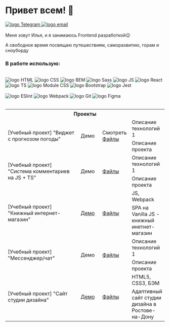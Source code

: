 # Привет всем! 👋

<a target="_blank" href="https://t.me/ilyatkcnk">
    <img src="https://img.shields.io/badge/Telegram-1f1f1f?style=flat-square&logo=Telegram&labelColor=1f1f1f" alt="logo Telegram"/>
</a>
<a target="_blank" href="mailto:detperson@gmail.com">
    <img src="https://img.shields.io/badge/Gmail-1f1f1f?style=flat-square&logo=Gmail&labelColor=1f1f1f" alt="logo email"/>
</a>
<br>
<br>
  Меня зовут Илья, и я занимаюсь Frontend разработкой😉<br>

  А свободное время посвящаю путешествиям, саморазвитию, горам и сноуборду<br>

<h3>В работе использую:</h3><br>
<div>
    <div>
        <img src='https://img.shields.io/badge/HTML5-code-FF9200?style=flat-square&logo=html5&labelColor=black' alt='logo HTML' />
        <img src='https://img.shields.io/badge/CSS3-code-FF9200?style=flat-square&logo=css3&labelColor=black' alt='logo CSS' />
        <img src='https://img.shields.io/badge/BEM-code-FF9200?style=flat-square&labelColor=black' alt='logo BEM' />
        <img src='https://img.shields.io/badge/SASS-code-FF9200?style=flat-square&logo=sass&labelColor=black' alt='logo Sass' />
        <img src='https://img.shields.io/badge/JavaScript-code-FF9200?style=flat-square&logo=javascript&labelColor=black' alt='logo JS' />
        <img src='https://img.shields.io/badge/React-code-FF9200?style=flat-square&logo=react&labelColor=black' alt='logo React' /><br>
        <img src='https://img.shields.io/badge/TypeScript-code-FF9200?style=flat-square&logo=typescript&labelColor=black' alt='logo TS' />
        <img src='https://img.shields.io/badge/Module CSS-code-FF9200?style=flat-square&logo=modulecss&labelColor=black' alt='logo Module CSS' />
        <img src='https://img.shields.io/badge/Bootstrap-code-FF9200?style=flat-square&logo=bootstrap&labelColor=black' alt='logo Bootstrap' />
        <img src='https://img.shields.io/badge/Jest-code-FF9200?style=flat-square&logo=jest&labelColor=black' alt='logo Jest' />
    </div><br>
    <div>
        <img src='https://img.shields.io/badge/ESlint-tool-1924B1?style=flat-square&logo=eslint&labelColor=black' alt='logo ESlint' />
        <img src='https://img.shields.io/badge/Webpack-tool-1924B1?style=flat-square&logo=webpack&labelColor=black' alt='logo Webpack' />
        <img src='https://img.shields.io/badge/Git-tool-1924B1?style=flat-square&logo=git&labelColor=black' alt='logo Git' />
        <img src='https://img.shields.io/badge/Figma-tool-1924B1?style=flat-square&logo=figma&labelColor=black' alt='logo Figma' />
    </div>
</div><br>
<table>
    <tr>
        <th colspan="4">
            Проекты
        </th>
    </tr>
    <tr>
        <td rowspan="2" width="425">
            [Учебный проект] "Виджет с прогнозом погоды"
        </td>
        <td rowspan="2" width="70">
            Демо
        </td>
        <td rowspan="2" width="70">
            Смотреть <br>
            <a target="_blank" href="https://github.com/detperson/module28_homework_weather_app">
                Файлы
            </a>
        </td>
        <td width="fit-content">
            Описание технологий 1
        </td>
    </tr>
    <tr>
        <td>
            Описание проекта
        </td>
    </tr>
    <tr>
        <td rowspan="2" width="425">
            [Учебный проект] "Система комментариев на JS + TS"
        </td>
        <td rowspan="2" width="70">
            Демо
        </td>
        <td rowspan="2" width="70">
            <a target="_blank" href="https://github.com/detperson/module20_homework-Comments-system">
                Файлы
            </a>
        </td>
        <td width="fit-content">
            Описание технологий 1
        </td>
    </tr>
    <tr>
        <td>
            Описание проекта
        </td>
    </tr>
    <tr>
        <td rowspan="2" width="425">
            [Учебный проект] "Книжный интернет-магазин"
        </td>
        <td rowspan="2" width="70">
            <a target="_blank" href="https://bookstore-77fb4.web.app/">
                Демо
            </a>
        </td>
        <td rowspan="2" width="70">
            <a target="_blank" href="https://github.com/detperson/module25_homework-bookshop">
                Файлы
            </a>
        </td>
        <td width="fit-content">
            JS, Webpack
        </td>
    </tr>
    <tr>
        <td>
            SPA на Vanilla JS - книжный инетнет-магазин
        </td>
    </tr>
    <tr>
        <td rowspan="2" width="425">
            [Учебный проект] "Мессенджер/чат"
        </td>
        <td rowspan="2" width="70">
            Демо
        </td>
        <td rowspan="2" width="70">
            <a target="_blank"
                href="https://github.com/detperson/module15_homework/tree/main/15.5%20%D0%97%D0%B0%D0%B4%D0%B0%D0%BD%D0%B8%D0%B5%203.%20%D0%A7%D0%B0%D1%82">
                Файлы
            </a>
        </td>
        <td width="fit-content">
            Описание технологий 1
        </td>
    </tr>
    <tr>
        <td>
            Описание проекта
        </td>
    </tr>
    <tr>
        <td rowspan="2" width="425">
            [Учебный проект] "Сайт студии дизайна"
        </td>
        <td rowspan="2" width="70">
            <a target="_blank" href="https://detperson.github.io/hw-module9-design-studio/">
                Демо
            </a>
        </td>
        <td rowspan="2" width="70">
            <a target="_blank" href="https://github.com/detperson/hw-module9-design-studio/tree/master">
                Файлы
            </a>
        </td>
        <td width="fit-content">
            HTML5, CSS3, БЭМ
        </td>
    </tr>
    <tr>
        <td>
            Адаптивный сайт студии дизайна в Ростове-на-Дону
        </td>
    </tr>
</table>
<!--
**detperson/detperson** is a ✨ _special_ ✨ repository because its `README.md` (this file) appears on your GitHub profile.

Here are some ideas to get you started:

- 🔭 I’m currently working on ...
- 🌱 I’m currently learning ...
- 👯 I’m looking to collaborate on ...
- 🤔 I’m looking for help with ...
- 💬 Ask me about ...
- 📫 How to reach me: ...
- 😄 Pronouns: ...
- ⚡ Fun fact: ...
-->
